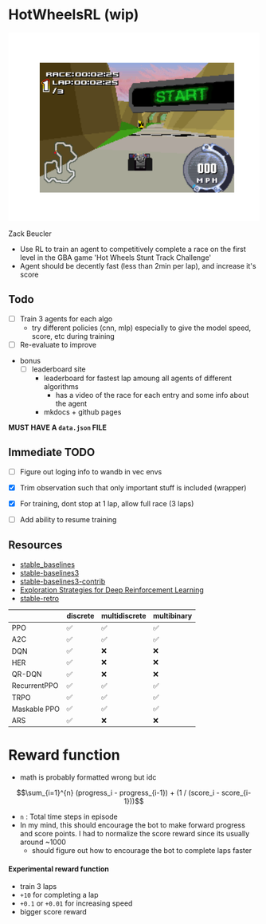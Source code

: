 # HotWheelsRL (wip)

<img src="misc/game_frame.png">


Zack Beucler


- Use RL to train an agent to competitively complete a race on the first level in the GBA game 'Hot Wheels Stunt Track Challenge'
- Agent should be decently fast (less than 2min per lap), and increase it's score

## Todo
- [ ] Train 3 agents for each algo
  - try different policies (cnn, mlp) especially to give the model speed, score, etc during training
- [ ] Re-evaluate to improve
- bonus
  - [ ] leaderboard site
    - leaderboard for fastest lap amoung all agents of different algorithms
      - has a video of the race for each entry and some info about the agent
    - mkdocs + github pages
     
**MUST HAVE A `data.json` FILE**


## Immediate TODO
  - [ ] Figure out loging info to wandb in vec envs
  - [x] Trim observation such that only important stuff is included (wrapper)
  - [x] For training, dont stop at 1 lap, allow full race (3 laps)
  - [ ] Add ability to resume training


## Resources

- [stable_baselines](https://github.com/Stable-Baselines-Team/stable-baselines)
- [stable-baselines3](https://github.com/DLR-RM/stable-baselines3)
- [stable-baselines3-contrib](https://github.com/Stable-Baselines-Team/stable-baselines3-contrib)
- [Exploration Strategies for Deep Reinforcement Learning](https://github.com/pkumusic/E-DRL)
- [stable-retro](https://github.com/Farama-Foundation/stable-retro)



|              | discrete | multidiscrete | multibinary | 
| ------------ | -------- | ------------- | ----------- |
| PPO          | ✅       | ✅            | ✅          |
| A2C          | ✅       | ✅            | ✅          |
| DQN          | ✅       | ❌            | ❌          |
| HER          | ✅       | ❌            | ❌          |
| QR-DQN       | ✅       | ❌            | ❌          |
| RecurrentPPO | ✅       | ✅            | ✅          |
| TRPO         | ✅       | ✅            | ✅          |
| Maskable PPO | ✅       | ✅            | ✅          |
| ARS          | ✅       | ❌            | ❌          |



# Reward function
- math is probably formatted wrong but idc

```math
\sum_{i=1}^{n} (progress_i - progress_{i-1}) + (1 / (score_i - score_{i-1}))
```

  - `n` : Total time steps in episode
  - In my mind, this should encourage the bot to make forward progress and score points. I had to normalize the score reward since its usually around ~1000
    - should figure out how to encourage the bot to complete laps faster


#### Experimental reward function
- train 3 laps
- `+10` for completing a lap
- `+0.1` or `+0.01` for increasing speed
- bigger score reward